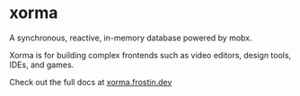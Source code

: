 # xorma

A synchronous, reactive, in-memory database powered by mobx.

Xorma is for building complex frontends such as video editors, design tools, IDEs, and games.

Check out the full docs at [xorma.frostin.dev](xorma.frostin.dev)
